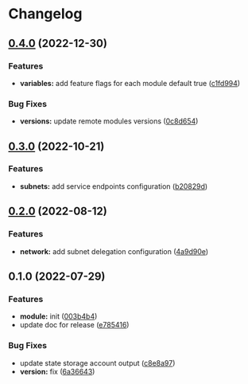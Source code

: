 # Changelog

## [0.4.0](https://github.com/padok-team/terraform-azurerm-landing-zone/compare/v0.3.0...v0.4.0) (2022-12-30)


### Features

* **variables:** add feature flags for each module default true ([c1fd994](https://github.com/padok-team/terraform-azurerm-landing-zone/commit/c1fd994106cbe33772b8fc3c03a75bcd83d13740))


### Bug Fixes

* **versions:** update remote modules versions ([0c8d654](https://github.com/padok-team/terraform-azurerm-landing-zone/commit/0c8d6542db0305fa4d670004affa1a180a49e27d))

## [0.3.0](https://github.com/padok-team/terraform-azurerm-landing-zone/compare/v0.2.0...v0.3.0) (2022-10-21)


### Features

* **subnets:** add service endpoints configuration ([b20829d](https://github.com/padok-team/terraform-azurerm-landing-zone/commit/b20829d1424b3f39fbb807edbb7e2962e1a81b57))

## [0.2.0](https://github.com/padok-team/terraform-azurerm-landing-zone/compare/v0.1.0...v0.2.0) (2022-08-12)


### Features

* **network:** add subnet delegation configuration ([4a9d90e](https://github.com/padok-team/terraform-azurerm-landing-zone/commit/4a9d90e3d6668afd588c57ffee2c023584e14c4c))

## 0.1.0 (2022-07-29)


### Features

* **module:** init ([003b4b4](https://github.com/padok-team/terraform-azurerm-landing-zone/commit/003b4b4e23f44b6d3eb3a5eb0d01f63ffcb0bcb0))
* update doc for release ([e785416](https://github.com/padok-team/terraform-azurerm-landing-zone/commit/e785416aea638fc0beb9fb27141389d991a65853))


### Bug Fixes

* update state storage account output ([c8e8a97](https://github.com/padok-team/terraform-azurerm-landing-zone/commit/c8e8a972204387c2e85fd8b74f17c9761ba625a2))
* **version:** fix ([6a36643](https://github.com/padok-team/terraform-azurerm-landing-zone/commit/6a3664365a5e1ae15840d3a9722c2a0515e995e1))
